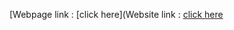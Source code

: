 [Webpage link : [click here](Website link : [click here](https://yogaenrollmentform.great-site.net/)
